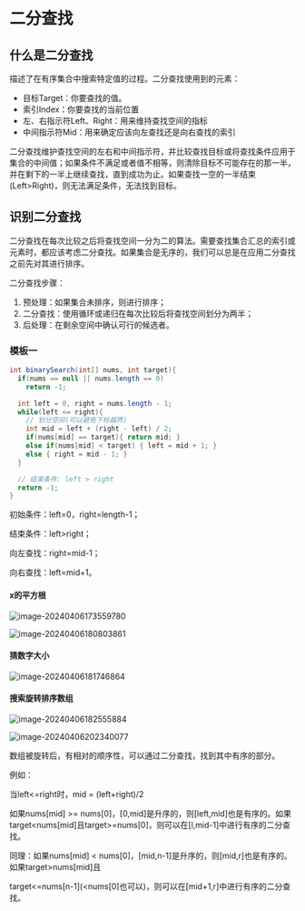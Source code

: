 # 二分查找

## 什么是二分查找

描述了在有序集合中搜索特定值的过程。二分查找使用到的元素：

- 目标Target：你要查找的值。
- 索引Index：你要查找的当前位置
- 左、右指示符Left、Right：用来维持查找空间的指标
- 中间指示符Mid：用来确定应该向左查找还是向右查找的索引

二分查找维护查找空间的左右和中间指示符，并比较查找目标或将查找条件应用于集合的中间值；如果条件不满足或者值不相等，则清除目标不可能存在的那一半，并在剩下的一半上继续查找，直到成功为止。如果查找一空的一半结束(Left>Right)，则无法满足条件，无法找到目标。



## 识别二分查找

二分查找在每次比较之后将查找空间一分为二的算法。需要查找集合汇总的索引或元素时，都应该考虑二分查找。如果集合是无序的，我们可以总是在应用二分查找之前先对其进行排序。

二分查找步骤：

1. 预处理：如果集合未排序，则进行排序；
2. 二分查找：使用循环或递归在每次比较后将查找空间划分为两半；
3. 后处理：在剩余空间中确认可行的候选者。



### 模板一

~~~java
int binarySearch(int[] nums, int target){
  if(nums == null || nums.length == 0)
    return -1;

  int left = 0, right = nums.length - 1;
  while(left <= right){
    // 划分空间(可以避免下标越界)
    int mid = left + (right - left) / 2;
    if(nums[mid] == target){ return mid; }
    else if(nums[mid] < target) { left = mid + 1; }
    else { right = mid - 1; }
  }

  // 结束条件: left > right
  return -1;
}

~~~

初始条件：left=0，right=length-1；

结束条件：left>right；

向左查找：right=mid-1；

向右查找：left=mid+1。



#### x的平方根

![image-20240406173559780](http://47.101.155.205/image-20240406173559780.png)

![image-20240406180803861](http://47.101.155.205/image-20240406180803861.png)



#### 猜数字大小

![image-20240406181746864](http://47.101.155.205/image-20240406181746864.png)





#### 搜索旋转排序数组

![image-20240406182555884](http://47.101.155.205/image-20240406182555884.png)

![image-20240406202340077](http://47.101.155.205/image-20240406202340077.png)

数组被旋转后，有相对的顺序性，可以通过二分查找，找到其中有序的部分。

例如：

当left<=right时，mid = (left+right)/2

如果nums[mid] >= nums[0]，[0,mid]是升序的，则[left,mid]也是有序的。如果target<nums[mid]且target>=nums[0]，则可以在[l,mid-1]中进行有序的二分查找。

同理：如果nums[mid] < nums[0]，[mid,n-1]是升序的，则[mid,r]也是有序的。如果target>nums[mid]且

target<=nums[n-1]\(<nums[0]也可以)，则可以在[mid+1,r]中进行有序的二分查找。